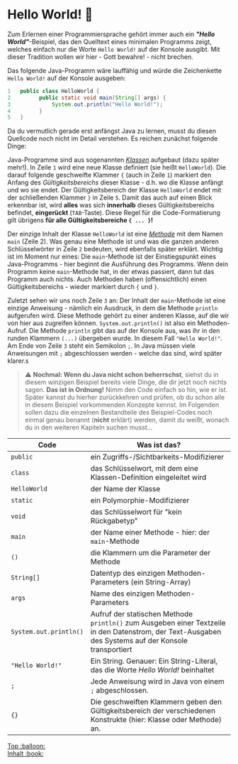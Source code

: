 
# Hello World! :rocket:

Zum Erlernen einer Programmiersprache gehört immer auch ein **_"Hello World"_**-Beispiel, das den Quelltext eines minimalen Programms zeigt, welches einfach nur die Worte `Hello World!` auf der Konsole ausgibt. Mit dieser Tradition wollen wir hier - Gott bewahre! - nicht brechen.

Das folgende Java-Programm wäre lauffähig und würde die Zeichenkette `Hello World!` auf der Konsole ausgeben:

```java
1   public class HelloWorld {
2         public static void main(String[] args) {
3             System.out.println("Hello World!");
4         }
5   }
```

Da du vermutlich gerade erst anfängst Java zu lernen, musst du diesen Quellcode noch nicht im Detail verstehen. Es reichen zunächst folgende Dinge:

Java-Programme sind aus sogenannten [_Klassen_](OOP-Klassen-und-Objekte.md) aufgebaut (dazu später mehr!). In Zeile `1` wird eine neue Klasse definiert (sie heißt `HelloWorld`). Die darauf folgende geschweifte Klammer `{` (auch in Zeile `1`) markiert den Anfang des _Gültigkeitsbereichs_ dieser Klasse - d.h. wo die Klasse anfängt und wo sie endet. Der Gültigkeitsbereich der Klasse `HelloWorld` endet mit der schließenden Klammer `}` in Zeile `5`. Damit das auch auf einen Blick erkennbar ist, wird **alles** was sich **innerhalb** dieses Gültigkeitsbereichs befindet, **eingerückt** (`TAB`-Taste). Diese Regel für die Code-Formatierung gilt übrigens **für alle Gültigkeitsbereiche `{ ... }`!**

Der einzige Inhalt der Klasse `HelloWorld` ist eine [_Methode_](Methoden.md) mit dem Namen `main` (Zeile 2). Was genau eine Methode ist und was die ganzen anderen Schlüsselwörter in Zeile `2` bedeuten, wird ebenfalls später erklärt. Wichtig ist im Moment nur eines: Die `main`-Methode ist der Einstiegspunkt eines Java-Programms - hier beginnt die Ausführung des Programms. Wenn dein Programm keine `main`-Methode hat, in der etwas passiert, dann tut das Programm auch nichts. Auch Methoden haben (offensichtlich) einen Gültigkeitsbereichs - wieder markiert durch `{` und `}`.

Zuletzt sehen wir uns noch Zeile `3` an: Der Inhalt der `main`-Methode ist eine einzige Anweisung - nämlich ein Ausdruck, in dem die Methode `println` aufgerufen wird. Diese Methode gehört zu einer anderen Klasse, auf die wir von hier aus zugreifen können. `System.out.println()` ist also ein Methoden-Aufruf. Die Methode `println` gibt das auf der Konsole aus, was ihr in den runden Klammern `(...)` übergeben wurde. In diesem Fall `"Hello World!"`. Am Ende von Zeile `3` steht ein Semikolon `;`. In Java müssen viele Anweisungen mit `;` abgeschlossen werden - welche das sind, wird später klarer.s


> :warning: **Nochmal: Wenn du Java nicht schon beherrschst**, siehst du in diesem winzigen Beispiel bereits viele Dinge, die dir jetzt noch nichts sagen. **Das ist in Ordnung!** Nimm den Code einfach so hin, wie er ist. Später kannst du hierher zurückkehren und prüfen, ob du schon alle in diesem Beispiel vorkommenden Konzepte kennst. Im Folgenden sollen dazu die einzelnen Bestandteile des Beispiel-Codes noch einmal genau benannt (**nicht** erklärt) werden, damit du weißt, wonach du in den weiteren Kapiteln suchen musst...


Code | Was ist das?
--- | ---
`public` | ein Zugriffs-/Sichtbarkeits-Modifizierer
`class` | das Schlüsselwort, mit dem eine Klassen-Definition eingeleitet wird
`HelloWorld` | der Name der Klasse
`static` | ein Polymorphie-Modifizierer
`void` | das Schlüsselwort für "kein Rückgabetyp"
`main` | der Name einer Methode - hier: der `main`-Methode
`()` | die Klammern um die Parameter der Methode
`String[]` | Datentyp des einzigen Methoden-Parameters (ein String-Array)
`args` | Name des einzigen Methoden-Parameters
`System.out.println()` | Aufruf der statischen Methode `println()` zum Ausgeben einer Textzeile in den Datenstrom, der Text-Ausgaben des Systems auf der Konsole transportiert
`"Hello World!"` | Ein String. Genauer: Ein String-Literal, das die Worte _Hello World!_ beinhaltet
`;` | Jede Anweisung wird in Java von einem `;` abgeschlossen.
`{}` | Die geschweiften Klammern geben den Gültigkeitsbereich der verschiedenen Konstrukte (hier: Klasse oder Methode) an.



<!-- Dieses HTML-Snippet sollte am Ende jeder Seite stehen! -->
<div class="top-link">
    <a href="#" title="Zum Anfang scrollen!">Top :balloon:</a>
    <br/>
    <a href="https://dh-cologne.github.io/java-wegweiser#inhalt-book" title="Zurück zur Übersicht!">Inhalt :book:</a>
</div>